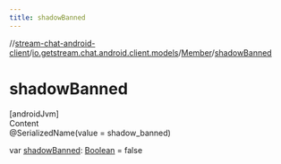 ```yaml
---
title: shadowBanned
---
```

//[stream-chat-android-client](../../../index.md)/[io.getstream.chat.android.client.models](../index.md)/[Member](index.md)/[shadowBanned](shadowBanned.md)



# shadowBanned  
[androidJvm]  
Content  
@SerializedName(value = shadow_banned)  
  
var [shadowBanned](shadowBanned.md): [Boolean](https://kotlinlang.org/api/latest/jvm/stdlib/kotlin/-boolean/index.html) = false  



